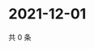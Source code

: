 # 2021-12-01

共 0 条

<!-- BEGIN WEIBO -->
<!-- 最后更新时间 Wed Dec 01 2021 02:16:44 GMT+0800 (China Standard Time) -->

<!-- END WEIBO -->
